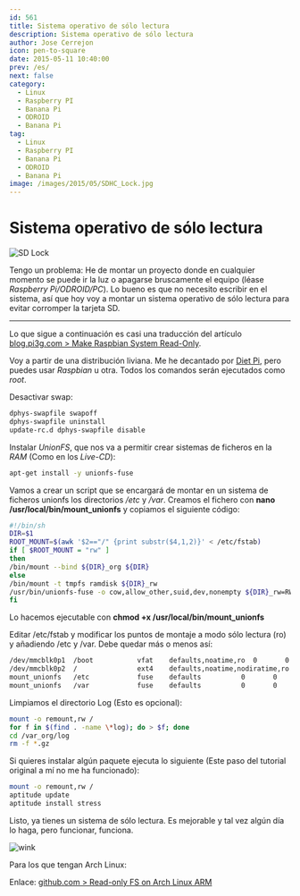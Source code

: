 ```yaml
---
id: 561
title: Sistema operativo de sólo lectura
description: Sistema operativo de sólo lectura
author: Jose Cerrejon
icon: pen-to-square
date: 2015-05-11 10:40:00
prev: /es/
next: false
category:
  - Linux
  - Raspberry PI
  - Banana Pi
  - ODROID
  - Banana Pi
tag:
  - Linux
  - Raspberry PI
  - Banana Pi
  - ODROID
  - Banana Pi
image: /images/2015/05/SDHC_Lock.jpg
---
```


# Sistema operativo de sólo lectura

![SD Lock](/images/2015/05/SDHC_Lock.jpg)

Tengo un problema: He de montar un proyecto donde en cualquier momento se puede ir la luz o apagarse bruscamente el equipo (léase *Raspberry Pi/ODROID/PC*). Lo bueno es que no necesito escribir en el sistema, así que hoy voy a montar un sistema operativo de sólo lectura para evitar corromper la tarjeta SD.

- - -
Lo que sigue a continuación es casi una traducción del artículo [blog.pi3g.com > Make Raspbian System Read-Only](http://blog.pi3g.com/2014/04/make-raspbian-system-read-only/).

Voy a partir de una distribución liviana. Me he decantado por [Diet Pi](https://github.com/Fourdee/DietPi), pero puedes usar *Raspbian* u otra. Todos los comandos serán ejecutados como *root*.

Desactivar swap:

```bash
dphys-swapfile swapoff
dphys-swapfile uninstall
update-rc.d dphys-swapfile disable
```

Instalar *UnionFS*, que nos va a permitir crear sistemas de ficheros en la *RAM* (Como en los *Live-CD*):

```bash
apt-get install -y unionfs-fuse
```

Vamos a crear un script que se encargará de montar en un sistema de ficheros unionfs los directorios */etc* y */var*. Creamos el fichero con **nano /usr/local/bin/mount_unionfs** y copiamos el siguiente código:

```bash
#!/bin/sh
DIR=$1
ROOT_MOUNT=$(awk '$2=="/" {print substr($4,1,2)}' < /etc/fstab)
if [ $ROOT_MOUNT = "rw" ]
then
/bin/mount --bind ${DIR}_org ${DIR}
else
/bin/mount -t tmpfs ramdisk ${DIR}_rw
/usr/bin/unionfs-fuse -o cow,allow_other,suid,dev,nonempty ${DIR}_rw=RW:${DIR}_org=RO ${DIR}
fi
```

Lo hacemos ejecutable con **chmod +x /usr/local/bin/mount_unionfs**

Editar /etc/fstab y modificar los puntos de montaje a modo sólo lectura (ro) y añadiendo /etc y /var. Debe quedar más o menos así:

```bash
/dev/mmcblk0p1  /boot           vfat    defaults,noatime,ro  0       0
/dev/mmcblk0p2  /               ext4    defaults,noatime,nodiratime,ro  0       0
mount_unionfs   /etc            fuse    defaults          0       0
mount_unionfs   /var            fuse    defaults          0       0
```

Limpiamos el directorio Log (Esto es opcional):

```bash
mount -o remount,rw /
for f in $(find . -name \*log); do > $f; done
cd /var_org/log
rm -f *.gz
```

Si quieres instalar algún paquete ejecuta lo siguiente (Este paso del tutorial original a mí no me ha funcionado):

```bash
mount -o remount,rw /
aptitude update
aptitude install stress
```

Listo, ya tienes un sistema de sólo lectura. Es mejorable y tal vez algún día lo haga, pero funcionar, funciona.

![wink](/css/sm/winking.png)

Para los que tengan Arch Linux:

Enlace: [github.com > Read-only FS on Arch Linux ARM](https://gist.github.com/yeokm1/8b0ffc03e622ce011010)